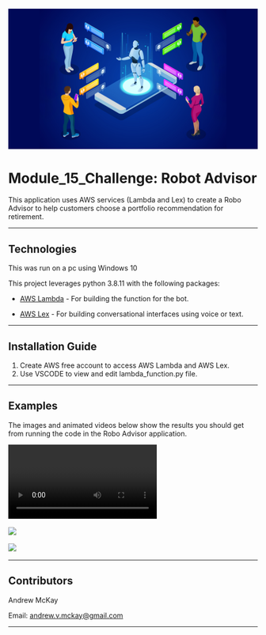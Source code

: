 ![](./images/module_15_challenge.png)
# Module_15_Challenge: Robot Advisor

This application uses AWS services (Lambda and Lex) to create a Robo Advisor to help customers choose a portfolio recommendation for retirement.

---

## Technologies


This was run on a pc using Windows 10

This project leverages python 3.8.11 with the following packages:


* [AWS Lambda](htts://aws.amazon.com/lambda/) - For building the function for the bot.

* [AWS Lex](htts://aws.amazon.com/lex/) - For building conversational interfaces using voice or text.


---

## Installation Guide

1. Create AWS free account to access AWS Lambda and AWS Lex.
2. Use VSCODE to view and edit lambda_function.py file.

---

## Examples

The images and animated videos below show the results you should get from running the code in the Robo Advisor application.


![](./images/TestBot.mp4)

![](./images/)

![](./images/)




---

## Contributors

Andrew McKay

Email: andrew.v.mckay@gmail.com

---